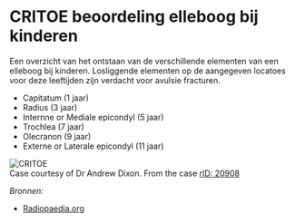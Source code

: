 CRITOE beoordeling elleboog bij kinderen
========================================

Een overzicht van het ontstaan van de verschillende elementen van een elleboog bij kinderen. Losliggende elementen op de aangegeven locatoes voor deze leeftijden zijn verdacht voor avulsie fracturen.

-	Capitatum (1 jaar)
-	Radius (3 jaar)
-	Internne or Mediale epicondyl (5 jaar)
-	Trochlea (7 jaar)
-	Olecranon (9 jaar)
-	Externe or Laterale epicondyl (11 jaar)

![CRITOE](http://images.radiopaedia.org/images/2751907/2beaa6f3d81c0fa4bf58c198ccbd5c_big_gallery.jpeg)<br>Case courtesy of Dr Andrew Dixon. From the case [rID: 20908](http://radiopaedia.org/cases/20908)

*Bronnen:*

-	[Radiopaedia.org](http://radiopaedia.org/)
